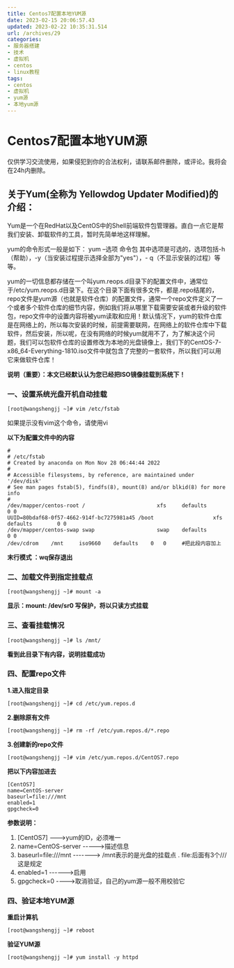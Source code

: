 ```yaml
---
title: Centos7配置本地YUM源
date: 2023-02-15 20:06:57.43
updated: 2023-02-22 10:35:31.514
url: /archives/29
categories: 
- 服务器搭建
- 技术
- 虚拟机
- centos
- linux教程
tags: 
- centos
- 虚拟机
- yum源
- 本地yum源
---
```


# Centos7配置本地YUM源

仅供学习交流使用，如果侵犯到你的合法权利，请联系邮件删除，或评论。我将会在24h内删除。

## 关于Yum(全称为 Yellowdog Updater Modified)的介绍：

Yum是一个在RedHat以及CentOS中的Shell前端软件包管理器。直白一点它是帮我们安装、卸载软件的工具，暂时先简单地这样理解。

yum的命令形式一般是如下： yum –选项 命令包
其中选项是可选的，选项包括-h（帮助），-y（当安装过程提示选择全部为"yes"），-
q（不显示安装的过程）等等。

yum的一切信息都存储在一个叫yum.reops.d目录下的配置文件中，通常位于/etc/yum.reops.d目录下。在这个目录下面有很多文件，都是.repo结尾的，repo文件是yum源（也就是软件仓库）的配置文件，通常一个repo文件定义了一个或者多个软件仓库的细节内容，例如我们将从哪里下载需要安装或者升级的软件包，repo文件中的设置内容将被yum读取和应用！默认情况下，yum的软件仓库是在网络上的，所以每次安装的时候，前提需要联网，在网络上的软件仓库中下载软件，然后安装，所以呢，在没有网络的时候yum就用不了，为了解决这个问题，我们可以包软件仓库的设置修改为本地的光盘镜像上，我们下的CentOS-7-x86_64-Everything-1810.iso文件中就包含了完整的一套软件，所以我们可以用它来做软件仓库！

**说明（重要）：本文已经默认认为您已经把ISO镜像挂载到系统下！**

### 一、设置系统光盘开机自动挂载

```
[root@wangshengjj ~]# vim /etc/fstab
```

如果提示没有vim这个命令，请使用vi

**以下为配置文件中的内容**

```
#
# /etc/fstab
# Created by anaconda on Mon Nov 28 06:44:44 2022
#
# Accessible filesystems, by reference, are maintained under '/dev/disk'
# See man pages fstab(5), findfs(8), mount(8) and/or blkid(8) for more info
#
/dev/mapper/centos-root /                       xfs     defaults        0 0
UUID=80bdaf68-0f57-4662-914f-bc7275981a45 /boot                   xfs     defaults        0 0
/dev/mapper/centos-swap swap                    swap    defaults        0 0
/dev/cdrom    /mnt     iso9660    defaults    0   0		#把此段内容加上
```

**末行模式  ：wq保存退出**

### 二、加载文件到指定挂载点

```
[root@wangshengjj ~]# mount -a
```

**显示：mount: /dev/sr0 写保护，将以只读方式挂载**

### 三、查看挂载情况

```
[root@wangshengjj ~]# ls /mnt/
```

**看到此目录下有内容，说明挂载成功**

### 四、配置repo文件

**1.进入指定目录**

```
[root@wangshengjj ~]# cd /etc/yum.repos.d
```

**2.删除原有文件**

```
[root@wangshengjj ~]# rm -rf /etc/yum.repos.d/*.repo
```

**3.创建新的repo文件**

```
[root@wangshengjj ~]# vim /etc/yum.repos.d/CentOS7.repo
```

**把以下内容加进去**

```
[CentOS7]
name=CentOS-server
baseurl=file:///mnt
enabled=1
gpgcheck=0
```

**参数说明：**

1. [CentOS7] --->yum的ID，必须唯一
2. name=CentOS-server ----->描述信息
3. baseurl=file:///mnt -------> /mnt表示的是光盘的挂载点 . file:后面有3个///这是规定
4. enabled=1 ------>启用
5. gpgcheck=0 ---->取消验证，自己的yum源一般不用校验它

### 四、验证本地YUM源

**重启计算机**

```
[root@wangshengjj ~]# reboot
```

**验证YUM源**

```
[root@wangshengjj ~]# yum install -y httpd
```
